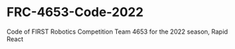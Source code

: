 # FRC-4653-Code-2022

Code of FIRST Robotics Competition Team 4653 for the 2022 season, Rapid React
